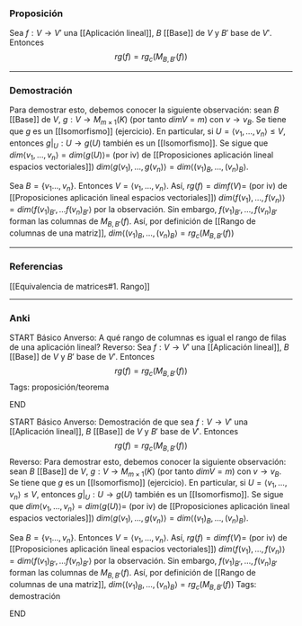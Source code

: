 ### Proposición

Sea $f: V \rightarrow V'$ una [[Aplicación lineal]], $B$ [[Base]] de $V$ y $B'$ base de $V'$. Entonces
$$rg(f) = rg_c(M_{B, B'} (f))$$

---
### Demostración

Para demostrar esto, debemos conocer la siguiente observación: sean $B$ [[Base]] de $V$,  $g: V \rightarrow M_{m\times 1} (K)$ (por tanto $dimV = m$) con $v \rightarrow v_B$. Se tiene que $g$ es un [[Isomorfismo]] (ejercicio). En particular, si $U = \langle v_1, \dots, v_n \rangle \le V$, entonces $\left.g\right|_U : U \rightarrow g(U)$ también es un [[Isomorfismo]]. Se sigue que $dim \langle v_1, \dots, v_n \rangle = dim \langle g(U) \rangle =$ (por iv) de [[Proposiciones aplicación lineal espacios vectoriales]]) $dim \langle g(v_1), \dots, g(v_n) \rangle = dim \langle (v_1)_B, \dots, (v_n)_B \rangle$.

Sea $B = \{v_1 \dots, v_n\}$. Entonces $V = \langle v_1, \dots, v_n \rangle$. Así, $rg(f) = dim f(V) =$ (por iv) de [[Proposiciones aplicación lineal espacios vectoriales]]) $dim \langle f(v_1), \dots, f(v_n) \rangle = dim\langle f(v_1)_{B'}, \dots f(v_n)_{B'} \rangle$ por la observación. Sin embargo, $f(v_1)_{B'}, \dots, f(v_n)_{B'}$ forman las columnas de $M_{B,B'} (f)$. Así, por definición de [[Rango de columnas de una matriz]], $dim \langle (v_1)_B, \dots, (v_n)_B \rangle = rg_c(M_{B,B'}(f))$

---
### Referencias

[[Equivalencia de matrices#1. Rango]]

---
### Anki

START
Básico
Anverso: A qué rango de columnas es igual el rango de filas de una aplicación lineal?
Reverso: Sea $f: V \rightarrow V'$ una [[Aplicación lineal]], $B$ [[Base]] de $V$ y $B'$ base de $V'$. Entonces
$$rg(f) = rg_c(M_{B, B'} (f))$$
Tags: proposición/teorema
<!--ID: 1704822883793-->
END

START
Básico
Anverso: Demostración de que sea $f: V \rightarrow V'$ una [[Aplicación lineal]], $B$ [[Base]] de $V$ y $B'$ base de $V'$. Entonces
$$rg(f) = rg_c(M_{B, B'} (f))$$
Reverso: Para demostrar esto, debemos conocer la siguiente observación: sean $B$ [[Base]] de $V$,  $g: V \rightarrow M_{m\times 1} (K)$ (por tanto $dimV = m$) con $v \rightarrow v_B$. Se tiene que $g$ es un [[Isomorfismo]] (ejercicio). En particular, si $U = \langle v_1, \dots, v_n \rangle \le V$, entonces $\left.g\right|_U : U \rightarrow g(U)$ también es un [[Isomorfismo]]. Se sigue que $dim \langle v_1, \dots, v_n \rangle = dim \langle g(U) \rangle =$ (por iv) de [[Proposiciones aplicación lineal espacios vectoriales]]) $dim \langle g(v_1), \dots, g(v_n) \rangle = dim \langle (v_1)_B, \dots, (v_n)_B \rangle$.

Sea $B = \{v_1 \dots, v_n\}$. Entonces $V = \langle v_1, \dots, v_n \rangle$. Así, $rg(f) = dim f(V) =$ (por iv) de [[Proposiciones aplicación lineal espacios vectoriales]]) $dim \langle f(v_1), \dots, f(v_n) \rangle = dim\langle f(v_1)_{B'}, \dots f(v_n)_{B'} \rangle$ por la observación. Sin embargo, $f(v_1)_{B'}, \dots, f(v_n)_{B'}$ forman las columnas de $M_{B,B'} (f)$. Así, por definición de [[Rango de columnas de una matriz]], $dim \langle (v_1)_B, \dots, (v_n)_B \rangle = rg_c(M_{B,B'}(f))$
Tags: demostración
<!--ID: 1704822883798-->
END